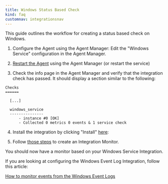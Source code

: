 ```yaml
---
title: Windows Status Based Check
kind: faq
customnav: integrationsnav
---
```

This guide outlines the workflow for creating a status based check on Windows.

1. Configure the Agent using the Agent Manager: Edit the "Windows Service" configuration in the Agent Manager.

2. [Restart the Agent](/agent/faq/start-stop-restart-the-datadog-agent) using the Agent Manager (or restart the service)

3. Check the info page in the Agent Manager and verify that the integration check has passed. It should display a section similar to the following:
```
Checks
======

  [...]

  windows_service
  ---------------
      - instance #0 [OK]
      - Collected 0 metrics 0 events & 1 service check
```

4. Install the integration by clicking "Install" [here](https://app.datadoghq.com/account/settings#integrations/windows_service):

5. Follow [those steps](/monitors/monitor_types/integration) to create an Integration Monitor.

You should now have a monitor based on your Windows Service Integration.

If you are looking at configuring the Windows Event Log Integration, follow this article:

[How to monitor events from the Windows Event Logs](/integrations/faq/how-to-monitor-events-from-the-windows-event-logs)